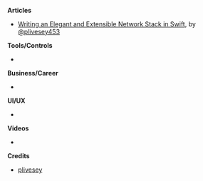 
**Articles**

* [Writing an Elegant and Extensible Network Stack in Swift](https://medium.com/@peterlivesey/writing-an-elegant-and-extensible-network-stack-in-swift-e2f5d9ab3ea9), by  [@plivesey453](https://twitter.com/plivesey453)

**Tools/Controls**

* 

**Business/Career**

* 

**UI/UX**

* 

**Videos**

*

**Credits**

* [plivesey](https://github.com/plivesey)
